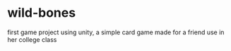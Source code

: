 # wild-bones
first game project using unity, a simple card game made for a friend use in her college class
